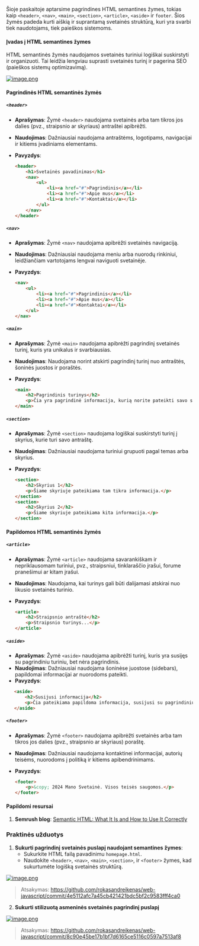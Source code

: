 Šioje paskaitoje aptarsime pagrindines HTML semantines žymes, tokias kaip `<header>`, `<nav>`, `<main>`, `<section>`, `<article>`, `<aside>`  ir `footer`. Šios žymės padeda kurti aiškią ir suprantamą svetainės struktūrą, kuri yra svarbi tiek naudotojams, tiek paieškos sistemoms.

#### Įvadas į HTML semantines žymes

HTML semantinės žymės naudojamos svetainės turiniui logiškai suskirstyti ir organizuoti. Tai leidžia lengviau suprasti svetainės turinį ir pagerina SEO (paieškos sistemų optimizavimą).

[![image.png](https://i.postimg.cc/pVDk6VHc/image.png)](https://postimg.cc/F1Hjf410)

#### Pagrindinės HTML semantinės žymės

##### `<header>`

-   **Aprašymas**: Žymė `<header>` naudojama svetainės arba tam tikros jos dalies (pvz., straipsnio ar skyriaus) antraštei apibrėžti.
-   **Naudojimas**: Dažniausiai naudojama antraštėms, logotipams, navigacijai ir kitiems įvadiniams elementams.
-   **Pavyzdys**:
    
    ```html
    <header>
        <h1>Svetainės pavadinimas</h1>
        <nav>
            <ul>
                <li><a href="#">Pagrindinis</a></li>
                <li><a href="#">Apie mus</a></li>
                <li><a href="#">Kontaktai</a></li>
            </ul>
        </nav>
    </header>
    ```
    

##### `<nav>`

-   **Aprašymas**: Žymė `<nav>` naudojama apibrėžti svetainės navigaciją.
-   **Naudojimas**: Dažniausiai naudojama meniu arba nuorodų rinkiniui, leidžiančiam vartotojams lengvai naviguoti svetainėje.
-   **Pavyzdys**:
    
    ```html
    <nav>
        <ul>
            <li><a href="#">Pagrindinis</a></li>
            <li><a href="#">Apie mus</a></li>
            <li><a href="#">Kontaktai</a></li>
        </ul>
    </nav>
    ```
    

##### `<main>`

-   **Aprašymas**: Žymė `<main>` naudojama apibrėžti pagrindinį svetainės turinį, kuris yra unikalus ir svarbiausias.
-   **Naudojimas**: Naudojama norint atskirti pagrindinį turinį nuo antraštės, šoninės juostos ir poraštės.
-   **Pavyzdys**:
    
    ```html
    <main>
        <h2>Pagrindinis turinys</h2>
        <p>Čia yra pagrindinė informacija, kurią norite pateikti savo svetainės lankytojams.</p>
    </main>
    ``` 
    

##### `<section>`

-   **Aprašymas**: Žymė `<section>` naudojama logiškai suskirstyti turinį į skyrius, kurie turi savo antraštę.
-   **Naudojimas**: Dažniausiai naudojama turiniui grupuoti pagal temas arba skyrius.
-   **Pavyzdys**:
    
    ```html
    <section>
        <h2>Skyrius 1</h2>
        <p>Šiame skyriuje pateikiama tam tikra informacija.</p>
    </section>
    <section>
        <h2>Skyrius 2</h2>
        <p>Šiame skyriuje pateikiama kita informacija.</p>
    </section>
    ``` 
    

#### Papildomos HTML semantinės žymės

##### `<article>`

-   **Aprašymas**: Žymė `<article>` naudojama savarankiškam ir nepriklausomam turiniui, pvz., straipsniui, tinklaraščio įrašui, forume pranešimui ar kitam įrašui.
-   **Naudojimas**: Naudojama, kai turinys gali būti dalijamasi atskirai nuo likusio svetainės turinio.
-   **Pavyzdys**:
       
    ```html
    <article>
        <h2>Straipsnio antraštė</h2>
        <p>Straipsnio turinys...</p>
    </article>
    ``` 
    

##### `<aside>`

-   **Aprašymas**: Žymė `<aside>` naudojama apibrėžti turinį, kuris yra susijęs su pagrindiniu turiniu, bet nėra pagrindinis.
-   **Naudojimas**: Dažniausiai naudojama šoninėse juostose (sidebars), papildomai informacijai ar nuorodoms pateikti.
-   **Pavyzdys**:
    
 ```html    
	<aside>
        <h2>Susijusi informacija</h2>
        <p>Čia pateikiama papildoma informacija, susijusi su pagrindiniu turiniu.</p>
    </aside>
```    

##### `<footer>`

-   **Aprašymas**: Žymė `<footer>` naudojama apibrėžti svetainės arba tam tikros jos dalies (pvz., straipsnio ar skyriaus) poraštę.
-   **Naudojimas**: Dažniausiai naudojama kontaktinei informacijai, autorių teisėms, nuorodoms į politiką ir kitiems apibendrinimams.
-   **Pavyzdys**:
    
    ```html
    <footer>
        <p>&copy; 2024 Mano Svetainė. Visos teisės saugomos.</p>
    </footer>
    ``` 

   

   #### Papildomi resursai

1.  **Semrush blog**: [Semantic HTML: What It Is and How to Use It Correctly](https://www.semrush.com/blog/semantic-html5-guide/)

### Praktinės užduotys

1.  **Sukurti pagrindinį svetainės puslapį naudojant semantines žymes**:
    -   Sukurkite HTML failą pavadinimu `homepage.html`.
    -   Naudokite `<header>`, `<nav>`, `<main>`, `<section>`, ir `<footer>` žymes, kad sukurtumėte logišką svetainės struktūrą.

[![image.png](https://i.postimg.cc/gjdyWRWS/image.png)](https://postimg.cc/phG5Qmyz)

> Atsakymas: https://github.com/rokasandreikenas/web-javascript/commit/4e5112afc7a45cb421421bdc5bf2c9583fff4ca0

2.  **Sukurti stilizuotą asmeninės svetainės pagrindinį puslapį**

[![image.png](https://i.postimg.cc/9fYFkqLF/image.png)](https://postimg.cc/McXSMXkh)

> Atsakymas: https://github.com/rokasandreikenas/web-javascript/commit/8c90e45be17b1bf7d6165ce5116c0597a7513af8
